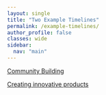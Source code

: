 ```yaml
---
layout: single
title: "Two Example Timelines"
permalink: /example-timelines/
author_profile: false
classes: wide
sidebar:
  nav: "main"
---
```

<p></p>
<p><a href="{{ relative_url }}/hackathon-planning-kit/community-building">Community Building</a><p>
<p><a href="{{ relative_url }}/hackathon-planning-kit/innovative-products">Creating innovative products</a></p>
